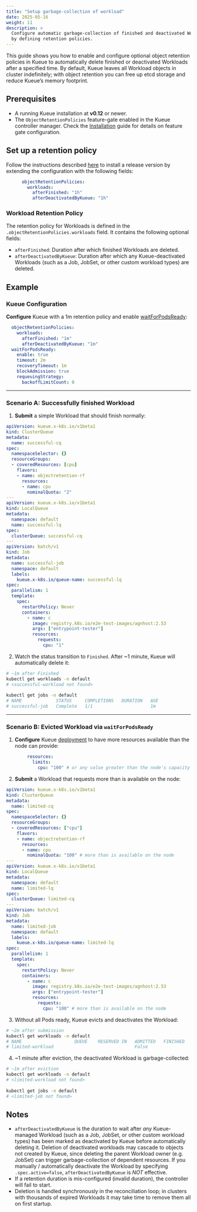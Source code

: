 ```yaml
---
title: "Setup garbage-collection of workload"
date: 2025-05-16
weight: 11
description: >
  Configure automatic garbage-collection of finished and deactivated Workloads
  by defining retention policies.
---
```


This guide shows you how to enable and configure optional object retention
policies in Kueue to automatically delete finished or deactivated Workloads
after a specified time. By default, Kueue leaves all Workload objects in cluster
indefinitely; with object retention you can free up etcd storage and reduce
Kueue’s memory footprint.

## Prerequisites

- A running Kueue installation at **v0.12** or newer.
- The `ObjectRetentionPolicies` feature-gate enabled in the Kueue controller manager. Check the [Installation](/docs/installation/#change-the-feature-gates-configuration) guide for details on feature gate configuration.

## Set up a retention policy

Follow the instructions described
[here](/docs/installation#install-a-custom-configured-released-version) to
install a release version by extending the configuration with the following
fields:

```yaml
      objectRetentionPolicies:
        workloads:
          afterFinished: "1h"
          afterDeactivatedByKueue: "1h"
```

### Workload Retention Policy

The retention policy for Workloads is defined in the
`.objectRetentionPolicies.workloads` field.
It contains the following optional fields:
- `afterFinished`: Duration after which finished Workloads are deleted.
- `afterDeactivatedByKueue`: Duration after which any Kueue-deactivated Workloads (such as a Job, JobSet, or other custom workload types) are deleted.


## Example

### Kueue Configuration

**Configure** Kueue with a 1m retention policy and enable [waitForPodsReady](/docs/tasks/manage/setup_wait_for_pods_ready.md):

```yaml
  objectRetentionPolicies:
    workloads:
      afterFinished: "1m"
      afterDeactivatedByKueue: "1m"
  waitForPodsReady:
    enable: true
    timeout: 2m
    recoveryTimeout: 1m
    blockAdmission: true
    requeuingStrategy:
      backoffLimitCount: 0
```

---

### Scenario A: Successfully finished Workload

1. **Submit** a simple Workload that should finish normally:

```yaml
apiVersion: kueue.x-k8s.io/v1beta1
kind: ClusterQueue
metadata:
  name: successful-cq
spec:
  namespaceSelector: {}
  resourceGroups:
  - coveredResources: [cpu]
    flavors:
    - name: objectretention-rf
      resources:
      - name: cpu
        nominalQuota: "2"
---
apiVersion: kueue.x-k8s.io/v1beta1
kind: LocalQueue
metadata:
  namespace: default
  name: successful-lq
spec:
  clusterQueue: successful-cq
---
apiVersion: batch/v1
kind: Job
metadata:
  name: successful-job
  namespace: default
  labels:
    kueue.x-k8s.io/queue-name: successful-lq
spec:
  parallelism: 1
  template:
    spec:
      restartPolicy: Never
      containers:
        - name: c
          image: registry.k8s.io/e2e-test-images/agnhost:2.53
          args: ["entrypoint-tester"]
          resources:
            requests:
              cpu: "1"
```

2. Watch the status transition to `Finished`. After ~1 minute, Kueue will automatically delete it:

```bash
# ~1m after Finished
kubectl get workloads -n default
# <successful-workload not found>
   
kubectl get jobs -n default
# NAME             STATUS     COMPLETIONS   DURATION   AGE
# successful-job   Complete   1/1                      1m
```

---

### Scenario B: Evicted Workload via `waitForPodsReady`

1. **Configure** Kueue [deployment](/docs/installation#install-a-custom-configured-released-version) to have more resources available than the node can provide:

```yaml
        resources:
          limits:
            cpu: "100" # or any value greater than the node's capacity
```

2. **Submit** a Workload that requests more than is available on the node:

```yaml
apiVersion: kueue.x-k8s.io/v1beta1
kind: ClusterQueue
metadata:
  name: limited-cq
spec:
  namespaceSelector: {}
  resourceGroups:
  - coveredResources: ["cpu"]
    flavors:
    - name: objectretention-rf
      resources:
      - name: cpu
        nominalQuota: "100" # more than is available on the node
---
apiVersion: kueue.x-k8s.io/v1beta1
kind: LocalQueue
metadata:
  namespace: default
  name: limited-lq
spec:
  clusterQueue: limited-cq
---
apiVersion: batch/v1
kind: Job
metadata:
  name: limited-job
  namespace: default
  labels:
    kueue.x-k8s.io/queue-name: limited-lq
spec:
  parallelism: 1
  template:
    spec:
      restartPolicy: Never
      containers:
        - name: c
          image: registry.k8s.io/e2e-test-images/agnhost:2.53
          args: ["entrypoint-tester"]
          resources:
            requests:
              cpu: "100" # more than is available on the node
```

3. Without all Pods ready, Kueue evicts and deactivates the Workload:

```bash
# ~2m after submission
kubectl get workloads -n default
# NAME                    QUEUE    RESERVED IN   ADMITTED   FINISHED   AGE
# limited-workload                               False                 2m
```

4. ~1 minute after eviction, the deactivated Workload is garbage-collected:

```bash
# ~1m after eviction
kubectl get workloads -n default
# <limited-workload not found>
   
kubectl get jobs -n default
# <limited-job not found>
```

## Notes

- `afterDeactivatedByKueue` is the duration to wait after *any* Kueue-managed Workload
  (such as a Job, JobSet, or other custom workload types)
  has been marked as deactivated by Kueue before automatically deleting it.
  Deletion of deactivated workloads may cascade to objects not created by Kueue,
  since deleting the parent Workload owner (e.g. JobSet) can trigger garbage-collection of dependent resources.
  If you manually / automatically deactivate the Workload by specifying `.spec.active=false`, `afterDeactivatedByKueue` is _NOT_ effective.
- If a retention duration is mis-configured (invalid duration),
  the controller will fail to start.
- Deletion is handled synchronously in the reconciliation loop; in
  clusters with thousands of expired Workloads it may take time to
  remove them all on first startup.
